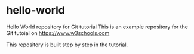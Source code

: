 # hello-world
Hello World repository for Git tutorial
This is an example repository for the Git tutoial on
 https://www.w3schools.com

This repository is built step by step in the tutorial.